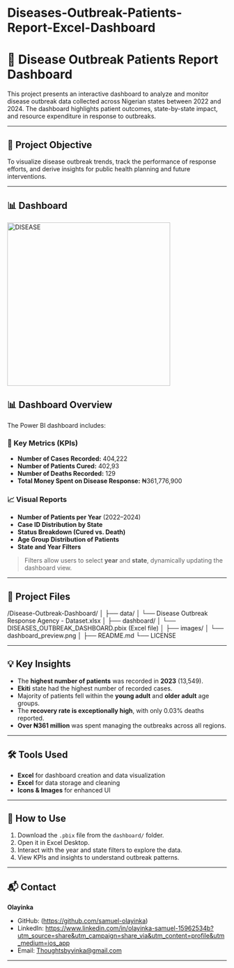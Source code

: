 # Diseases-Outbreak-Patients-Report-Excel-Dashboard

# 🦠 Disease Outbreak Patients Report Dashboard

This project presents an interactive dashboard to analyze and monitor disease outbreak data collected across Nigerian states between 2022 and 2024. The dashboard highlights patient outcomes, state-by-state impact, and resource expenditure in response to outbreaks.

---

## 📌 Project Objective

To visualize disease outbreak trends, track the performance of response efforts, and derive insights for public health planning and future interventions.

---

##  📊 Dashboard
<img width="374" alt="DISEASE" src="https://github.com/user-attachments/assets/259f48ab-981d-490b-b58e-15b452921c6a" />


## 📊 Dashboard Overview

The Power BI dashboard includes:

### 🧾 Key Metrics (KPIs)
- **Number of Cases Recorded:** 404,222
- **Number of Patients Cured:** 402,93
- **Number of Deaths Recorded:** 129
- **Total Money Spent on Disease Response:** ₦361,776,900

### 📈 Visual Reports
- **Number of Patients per Year** (2022–2024)
- **Case ID Distribution by State**
- **Status Breakdown (Cured vs. Death)**
- **Age Group Distribution of Patients**
- **State and Year Filters**

> Filters allow users to select **year** and **state**, dynamically updating the dashboard view.

---

## 📂 Project Files



/Disease-Outbreak-Dashboard/
│
├── data/
│   └── Disease Outbreak Response Agency - Dataset.xlsx
│
├── dashboard/
│   └── DISEASES\_OUTBREAK\_DASHBOARD.pbix (Excel file)
│
├── images/
│   └── dashboard\_preview\.png
│
├── README.md
└── LICENSE



---

## 💡 Key Insights

- The **highest number of patients** was recorded in **2023** (13,549).
- **Ekiti** state had the highest number of recorded cases.
- Majority of patients fell within the **young adult** and **older adult** age groups.
- The **recovery rate is exceptionally high**, with only 0.03% deaths reported.
- **Over ₦361 million** was spent managing the outbreaks across all regions.

---

## 🛠 Tools Used

- **Excel** for dashboard creation and data visualization
- **Excel** for data storage and cleaning
- **Icons & Images** for enhanced UI

---

## 🚀 How to Use

1. Download the `.pbix` file from the `dashboard/` folder.
2. Open it in Excel Desktop.
3. Interact with the year and state filters to explore the data.
4. View KPIs and insights to understand outbreak patterns.


---

## 📬 Contact

**Olayinka**  
- GitHub: (https://github.com/samuel-olayinka)  
- LinkedIn: https://www.linkedin.com/in/olayinka-samuel-15962534b?utm_source=share&utm_campaign=share_via&utm_content=profile&utm_medium=ios_app  
- Email: Thoughtsbyyinka@gmail.com


---
